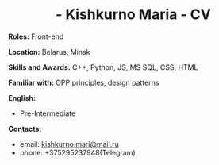 <h1 style="text-align: center;"> - Kishkurno Maria - CV</h1>


__Roles:__ Front-end

__Location:__ Belarus, Minsk

__Skills and Awards:__
C++, Python, JS, MS SQL, CSS, HTML

__Familiar with:__ OPP principles, design patterns

__English:__
* Pre-Intermediate

__Contacts:__
* email: kishkurno.mari@mail.ru
* phone: +375295237948(Telegram)

